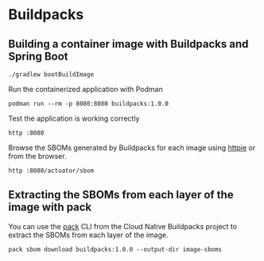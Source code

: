 # Buildpacks

## Building a container image with Buildpacks and Spring Boot

```shell
./gradlew bootBuildImage
```

Run the containerized application with Podman

```shell
podman run --rm -p 8080:8080 buildpacks:1.0.0
```

Test the application is working correctly

```shell
http :8080
```

Browse the SBOMs generated by Buildpacks for each image using [httpie](https://httpie.io) or from the browser.

```shell
http :8080/actuator/sbom
```

## Extracting the SBOMs from each layer of the image with pack

You can use the [pack](https://buildpacks.io/docs/tools/pack) CLI from the Cloud Native Buildpacks project to extract the SBOMs from each layer of the image.

```shell
pack sbom download buildpacks:1.0.0 --output-dir image-sboms
```
